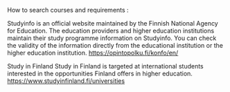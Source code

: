 How to search courses and requirements :

Studyinfo is an official website maintained by the Finnish National Agency for Education. The education providers and higher education institutions maintain their study programme information on Studyinfo.
You can check the validity of the information directly from the educational institution or the higher education institution.
https://opintopolku.fi/konfo/en/

Study in Finland
Study in Finland is targeted at international students interested in the opportunities Finland offers in higher education.
https://www.studyinfinland.fi/universities



